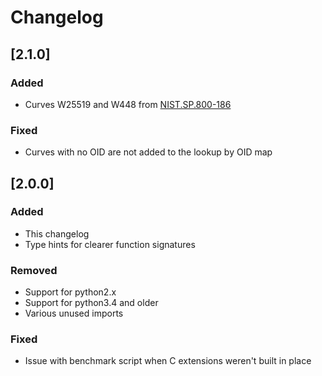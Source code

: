 # Changelog

## [2.1.0]
### Added
- Curves W25519 and W448 from [NIST.SP.800-186](https://nvlpubs.nist.gov/nistpubs/SpecialPublications/NIST.SP.800-186-draft.pdf)

### Fixed
- Curves with no OID are not added to the lookup by OID map

## [2.0.0]
### Added
- This changelog
- Type hints for clearer function signatures

### Removed
- Support for python2.x
- Support for python3.4 and older
- Various unused imports

### Fixed
- Issue with benchmark script when C extensions weren't built in place